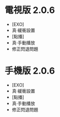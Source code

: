 # 電視版 2.0.6

* [EXO]
* 真‧緩衝設置
* [點播]
* 真‧手動播放
* 修正閃退問題

# 手機版 2.0.6

* [EXO]
* 真‧緩衝設置
* [點播]
* 真‧手動播放
* 修正閃退問題